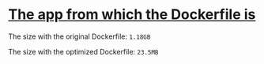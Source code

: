 # [The app from which the Dockerfile is](https://github.com/makeri89/MCUmovies)

The size with the original Dockerfile: `1.18GB`

The size with the optimized Dockerfile: `23.5MB`